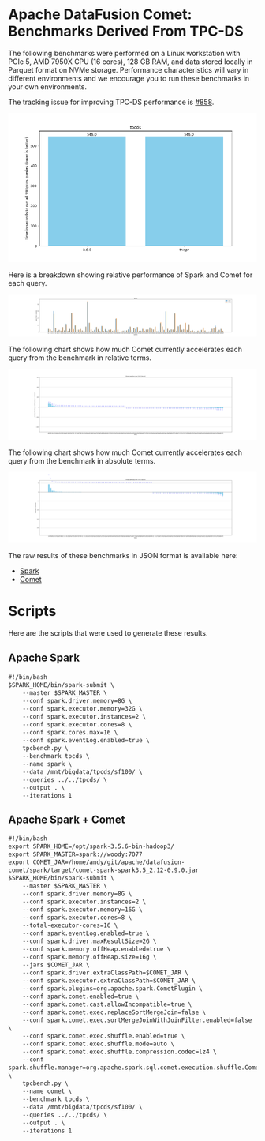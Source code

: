 <!--
Licensed to the Apache Software Foundation (ASF) under one
or more contributor license agreements.  See the NOTICE file
distributed with this work for additional information
regarding copyright ownership.  The ASF licenses this file
to you under the Apache License, Version 2.0 (the
"License"); you may not use this file except in compliance
with the License.  You may obtain a copy of the License at

  http://www.apache.org/licenses/LICENSE-2.0

Unless required by applicable law or agreed to in writing,
software distributed under the License is distributed on an
"AS IS" BASIS, WITHOUT WARRANTIES OR CONDITIONS OF ANY
KIND, either express or implied.  See the License for the
specific language governing permissions and limitations
under the License.
-->

# Apache DataFusion Comet: Benchmarks Derived From TPC-DS

The following benchmarks were performed on a Linux workstation with PCIe 5, AMD 7950X CPU (16 cores), 128 GB RAM, and
data stored locally in Parquet format on NVMe storage. Performance characteristics will vary in different environments
and we encourage you to run these benchmarks in your own environments.

The tracking issue for improving TPC-DS performance is [#858](https://github.com/apache/datafusion-comet/issues/858).

![](../../_static/images/benchmark-results/0.9.0/tpcds_allqueries.png)

Here is a breakdown showing relative performance of Spark and Comet for each query.

![](../../_static/images/benchmark-results/0.9.0/tpcds_queries_compare.png)

The following chart shows how much Comet currently accelerates each query from the benchmark in relative terms.

![](../../_static/images/benchmark-results/0.9.0/tpcds_queries_speedup_rel.png)

The following chart shows how much Comet currently accelerates each query from the benchmark in absolute terms.

![](../../_static/images/benchmark-results/0.9.0/tpcds_queries_speedup_abs.png)

The raw results of these benchmarks in JSON format is available here:

- [Spark](0.9.0/spark-tpcds.json)
- [Comet](0.9.0/comet-tpcds.json)

# Scripts

Here are the scripts that were used to generate these results.

## Apache Spark

```shell
#!/bin/bash
$SPARK_HOME/bin/spark-submit \
    --master $SPARK_MASTER \
    --conf spark.driver.memory=8G \
    --conf spark.executor.memory=32G \
    --conf spark.executor.instances=2 \
    --conf spark.executor.cores=8 \
    --conf spark.cores.max=16 \
    --conf spark.eventLog.enabled=true \
    tpcbench.py \
    --benchmark tpcds \
    --name spark \
    --data /mnt/bigdata/tpcds/sf100/ \
    --queries ../../tpcds/ \
    --output . \
    --iterations 1
```

## Apache Spark + Comet

```shell
#!/bin/bash
export SPARK_HOME=/opt/spark-3.5.6-bin-hadoop3/
export SPARK_MASTER=spark://woody:7077
export COMET_JAR=/home/andy/git/apache/datafusion-comet/spark/target/comet-spark-spark3.5_2.12-0.9.0.jar
$SPARK_HOME/bin/spark-submit \
    --master $SPARK_MASTER \
    --conf spark.driver.memory=8G \
    --conf spark.executor.instances=2 \
    --conf spark.executor.memory=16G \
    --conf spark.executor.cores=8 \
    --total-executor-cores=16 \
    --conf spark.eventLog.enabled=true \
    --conf spark.driver.maxResultSize=2G \
    --conf spark.memory.offHeap.enabled=true \
    --conf spark.memory.offHeap.size=16g \
    --jars $COMET_JAR \
    --conf spark.driver.extraClassPath=$COMET_JAR \
    --conf spark.executor.extraClassPath=$COMET_JAR \
    --conf spark.plugins=org.apache.spark.CometPlugin \
    --conf spark.comet.enabled=true \
    --conf spark.comet.cast.allowIncompatible=true \
    --conf spark.comet.exec.replaceSortMergeJoin=false \
    --conf spark.comet.exec.sortMergeJoinWithJoinFilter.enabled=false \
    --conf spark.comet.exec.shuffle.enabled=true \
    --conf spark.comet.exec.shuffle.mode=auto \
    --conf spark.comet.exec.shuffle.compression.codec=lz4 \
    --conf spark.shuffle.manager=org.apache.spark.sql.comet.execution.shuffle.CometShuffleManager \
    tpcbench.py \
    --name comet \
    --benchmark tpcds \
    --data /mnt/bigdata/tpcds/sf100/ \
    --queries ../../tpcds/ \
    --output . \
    --iterations 1
```